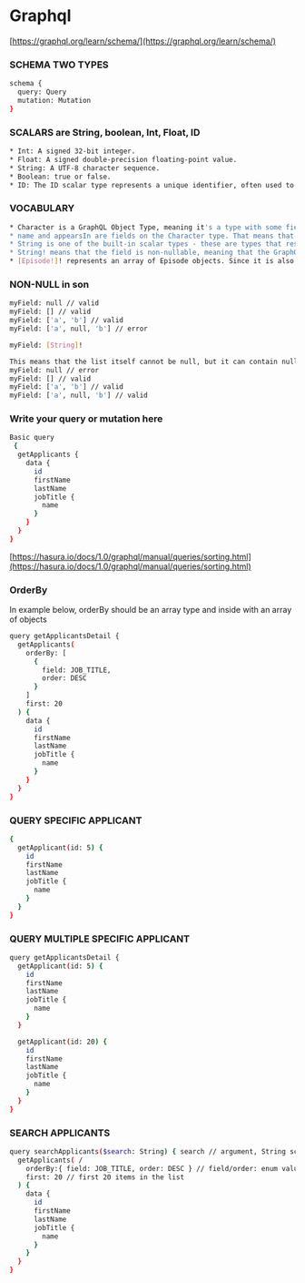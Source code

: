 # Graphql
[https://graphql.org/learn/schema/](https://graphql.org/learn/schema/)
### SCHEMA TWO TYPES

```sh
schema {
  query: Query
  mutation: Mutation
}
```

### SCALARS are String, boolean, Int,  Float, ID
```sh
* Int: A signed 32‐bit integer.
* Float: A signed double-precision floating-point value.
* String: A UTF‐8 character sequence.
* Boolean: true or false.
* ID: The ID scalar type represents a unique identifier, often used to refetch an object or as the key for a cache. The ID type is serialized in the same way as a String; however, defining it as an ID signifies that it is not intended to be human‐readable.
```

### VOCABULARY
```sh
* Character is a GraphQL Object Type, meaning it's a type with some fields. Most of the types in your schema will be object types.
* name and appearsIn are fields on the Character type. That means that name and appearsIn are the only fields that can appear in any part of a GraphQL query that operates on the Character type.
* String is one of the built-in scalar types - these are types that resolve to a single scalar object, and can't have sub-selections in the query. We'll go over scalar types more later.
* String! means that the field is non-nullable, meaning that the GraphQL service promises to always give you a value when you query this field. In the type language, we'll represent those with an exclamation mark.
* [Episode!]! represents an array of Episode objects. Since it is also non-nullable, you can always expect an array (with zero or more items) when you query the appearsIn field. And since Episode! is also non-nullable, you can always expect every item of the array to be an Episode object.
```

### NON-NULL in son
```sh
myField: null // valid
myField: [] // valid
myField: ['a', 'b'] // valid
myField: ['a', null, 'b'] // error
```

```sh
myField: [String]!

This means that the list itself cannot be null, but it can contain null values:
myField: null // error
myField: [] // valid
myField: ['a', 'b'] // valid
myField: ['a', null, 'b'] // valid
```
### Write your query or mutation here
```sh
Basic query
 {
  getApplicants {
    data {
      id
      firstName
      lastName
      jobTitle {
        name
      }
    }
  }
}
```

[https://hasura.io/docs/1.0/graphql/manual/queries/sorting.html](https://hasura.io/docs/1.0/graphql/manual/queries/sorting.html)
### OrderBy
In example below, orderBy should be an array type and inside with an array of objects
```sh
query getApplicantsDetail {
  getApplicants(
    orderBy: [
      {
        field: JOB_TITLE,
        order: DESC
      }
    ]
    first: 20
  ) {
    data {
      id
      firstName
      lastName
      jobTitle {
        name
      }
    }
  }
}
```

### QUERY SPECIFIC APPLICANT
```sh
{
  getApplicant(id: 5) {
    id
    firstName
    lastName
    jobTitle {
      name
    }
  }
}
```

### QUERY MULTIPLE SPECIFIC APPLICANT
```sh
query getApplicantsDetail {
  getApplicant(id: 5) {
    id
    firstName
    lastName
    jobTitle {
      name
    }
  }

  getApplicant(id: 20) {
    id
    firstName
    lastName
    jobTitle {
      name
    }
  }
}
```

### SEARCH APPLICANTS
```sh
query searchApplicants($search: String) { search // argument, String scalar data type
  getApplicants( /
    orderBy:{ field: JOB_TITLE, order: DESC } // field/order: enum value
    first: 20 // first 20 items in the list
  ) {
    data {
      id
      firstName
      lastName
      jobTitle {
        name
      }
    }
  }
}
```
